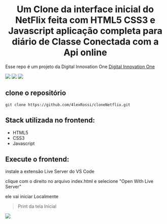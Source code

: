 <h1 align="center">Um Clone da interface inicial do NetFlix feita com HTML5 CSS3 e Javascript aplicação completa para diário de Classe Conectada com a Api online</h1>

Esse repo é um projeto da Digital Innovation One
[Digital Innovation One](https://digitalinnovation.one/sign-up?ref=QFX2ZVP4RU)

![](https://img.shields.io/github/stars/4lexRossi/cloneNetflix.svg) ![](https://img.shields.io/github/forks/4lexRossi/cloneNetflix.svg) ![](https://img.shields.io/github/issues/4lexRossi/cloneNetflix.svg)


## clone o repositório 

`git clone https://github.com/4lexRossi/cloneNetflix.git`

## Stack utilizada no frontend:

 * HTML5
 * CSS3
 * Javascript

## Execute o frontend:

instale a extensão Live Server do VS Code

clique com o direito no arquivo index.html e selecione "Open With Live Server"

ele vai iniciar Localmente

>Print da tela Inicial

![](https://imgur.com/D5N1w4v.jpg)